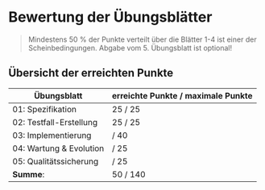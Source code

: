 # Bewertung der Übungsblätter

> Mindestens 50 % der Punkte verteilt über die Blätter 1-4 ist einer der Scheinbedingungen. Abgabe vom 5. Übungsblatt ist optional!

## Übersicht der erreichten Punkte

| Übungsblatt             | erreichte Punkte / maximale Punkte |
| ----------------------- | ---------------------------------- |
| 01: Spezifikation       | 25 / 25                            |
| 02: Testfall-Erstellung | 25 / 25                            |
| 03: Implementierung     |    / 40                            |
| 04: Wartung & Evolution |    / 25                            |
| 05: Qualitätssicherung  |    / 25                            |
| **Summe**:              | 50 / 140                          |
